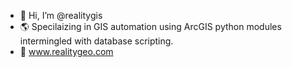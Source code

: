 - 👋 Hi, I’m @realitygis
- :earth_americas: Specilaizing in GIS automation using ArcGIS python modules intermingled with database scripting.
- :strawberry: www.realitygeo.com



<!---
realitygis/realitygis is a ✨ special ✨ repository because its `README.md` (this file) appears on your GitHub profile.
You can click the Preview link to take a look at your changes.
--->
